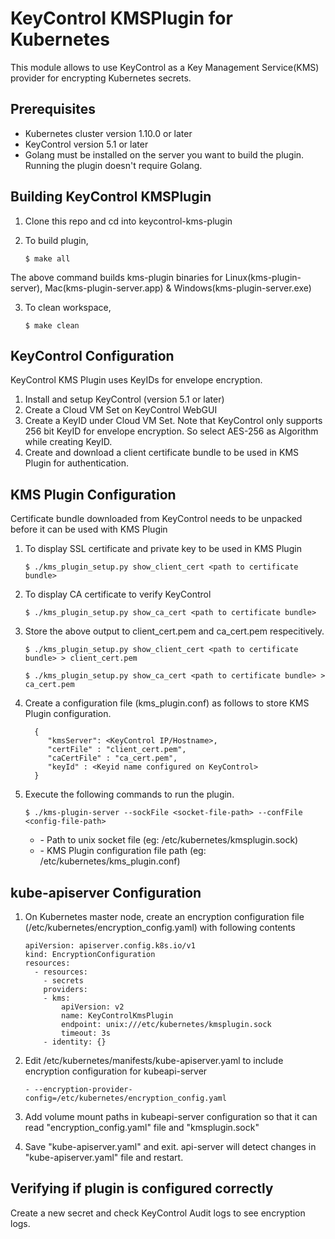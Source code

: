 # KeyControl KMSPlugin for Kubernetes

This module allows  to use KeyControl as a Key Management Service(KMS) provider for encrypting Kubernetes secrets.

## Prerequisites

 * Kubernetes cluster version 1.10.0 or later
 * KeyControl version 5.1 or later
 * Golang must be installed on the server you want to build the plugin. Running the plugin doesn't require Golang. 

## Building KeyControl KMSPlugin

1. Clone this repo and cd into keycontrol-kms-plugin

2. To build plugin,  

    ```$ make all```

The above command builds kms-plugin binaries for Linux(kms-plugin-server), Mac(kms-plugin-server.app) & Windows(kms-plugin-server.exe)

3. To clean workspace, 

    ```$ make clean```

## KeyControl Configuration

KeyControl KMS Plugin uses KeyIDs for envelope encryption.

1. Install and setup KeyControl (version 5.1 or later)
2. Create a Cloud VM Set on KeyControl WebGUI
3. Create a KeyID under Cloud VM Set. Note that KeyControl only supports 256 bit KeyID for envelope encryption. So select AES-256 as Algorithm while
   creating KeyID.
4. Create and download a client certificate bundle to be used in KMS Plugin for authentication.

## KMS Plugin Configuration

Certificate bundle downloaded from KeyControl needs to be unpacked before it can be used with KMS Plugin

1. To display SSL certificate and private key to be used in KMS Plugin 

   ```$ ./kms_plugin_setup.py show_client_cert <path to certificate bundle>```

2. To display CA certificate to verify KeyControl 

   ```$ ./kms_plugin_setup.py show_ca_cert <path to certificate bundle>```

3. Store the above output to client_cert.pem and ca_cert.pem respecitively.

   ```$ ./kms_plugin_setup.py show_client_cert <path to certificate bundle> > client_cert.pem``` 
   
   ```$ ./kms_plugin_setup.py show_ca_cert <path to certificate bundle> > ca_cert.pem```

4. Create a configuration file (kms_plugin.conf) as follows to store KMS Plugin configuration.

    ```
      {
         "kmsServer": <KeyControl IP/Hostname>,
         "certFile" : "client_cert.pem",
         "caCertFile" : "ca_cert.pem",
         "keyId" : <Keyid name configured on KeyControl>
      }
     ```
5. Execute the following commands to run the plugin. 

   ```$ ./kms-plugin-server --sockFile <socket-file-path> --confFile <config-file-path>```
   
      * <socket-file-path>  - Path to unix socket file (eg: /etc/kubernetes/kmsplugin.sock)
      * <config-file-path>  - KMS Plugin configuration file path (eg: /etc/kubernetes/kms_plugin.conf)

## kube-apiserver Configuration

1. On Kubernetes master node, create an encryption configuration file (/etc/kubernetes/encryption_config.yaml) with following contents

    ```
    apiVersion: apiserver.config.k8s.io/v1
    kind: EncryptionConfiguration
    resources:
      - resources:
        - secrets
        providers:
        - kms:
            apiVersion: v2
            name: KeyControlKmsPlugin
            endpoint: unix:///etc/kubernetes/kmsplugin.sock
            timeout: 3s
        - identity: {}
     ```

2. Edit /etc/kubernetes/manifests/kube-apiserver.yaml to include encryption configuration for kubeapi-server 

     ```- --encryption-provider-config=/etc/kubernetes/encryption_config.yaml```
     
3. Add volume mount paths in kubeapi-server configuration so that it can read "encryption_config.yaml" file and "kmsplugin.sock"
4. Save "kube-apiserver.yaml" and exit. api-server will detect changes in "kube-apiserver.yaml" file and restart.

## Verifying if plugin is configured correctly

Create a new secret and check KeyControl Audit logs to see encryption logs.

